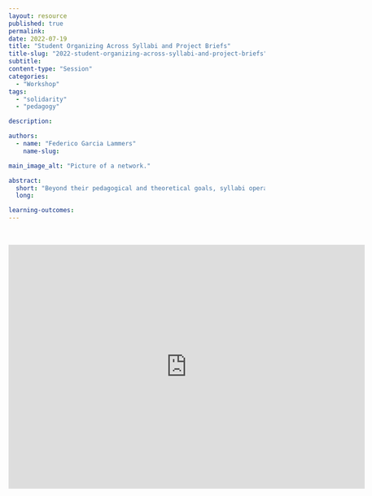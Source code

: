```yaml
---
layout: resource
published: true
permalink:
date: 2022-07-19
title: "Student Organizing Across Syllabi and Project Briefs"
title-slug: "2022-student-organizing-across-syllabi-and-project-briefs"
subtitle:
content-type: "Session"
categories:
  - "Workshop"
tags:
  - "solidarity"
  - "pedagogy"

description:

authors:
  - name: "Federico Garcia Lammers"
    name-slug:

main_image_alt: "Picture of a network."

abstract:
  short: "Beyond their pedagogical and theoretical goals, syllabi operate as institutional contracts that are used to explain (and enforce) the scope of a studio. Project briefs offer the footprint for the power dynamics of the studio. This workshop investigates the influences on and implications of syllabi and project briefs and opens their development to student consideration and involvement."
  long:

learning-outcomes:
---
```


​

<div class="embed-container">
  <iframe
      src="https://www.youtube.com/embed/vH6LN0O6fy4"
      width="700"
      height="480"
      frameborder="0"
      allowfullscreen="true">
  </iframe>
</div>
